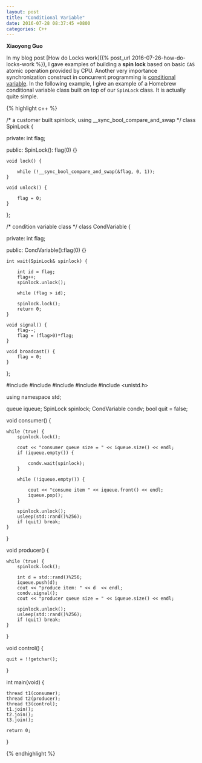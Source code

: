 ```yaml
---
layout: post
title: "Conditional Variable"
date: 2016-07-28 08:37:45 +0800
categories: C++
---
```


**Xiaoyong Guo**

In my blog post [How do Locks work]({% post_url 2016-07-26-how-do-locks-work %}),
I gave examples of building a **spin lock** based on basic `CAS` atomic operation
provided by CPU. Another very importance synchronization construct in concurrent programming is
[conditional variable](https://en.wikipedia.org/wiki/Monitor_%28synchronization%29).
In the following example, I give an example of 
a Homebrew conditional variable class built on top of our `SpinLock` class.
It is actually quite simple.

{% highlight c++ %}

/* a customer built spinlock, using __sync_bool_compare_and_swap */
class SpinLock {

private:
    int flag;

public:
    SpinLock(): flag(0) {}

    void lock() {

        while (!__sync_bool_compare_and_swap(&flag, 0, 1));
    }

    void unlock() {

        flag = 0;
    }
};


/* condition variable class */
class CondVariable {

private:
    int flag;

public:
    CondVariable():flag(0) {}

    int wait(SpinLock& spinlock) {

        int id = flag;
        flag++;
        spinlock.unlock();

        while (flag > id); 

        spinlock.lock();
        return 0;
    }

    void signal() {
        flag--;
        flag = (flag>0)*flag;
    }

    void broadcast() {
        flag = 0;
    }
};


#include <thread>
#include <mutex>
#include <queue>
#include <iostream>
#include <unistd.h>

using namespace std;

queue<int>    iqueue;
SpinLock      spinlock;
CondVariable  condv;
bool quit = false;

void consumer() {

    while (true) {
        spinlock.lock();

        cout << "consumer queue size = " << iqueue.size() << endl;
        if (iqueue.empty()) {

            condv.wait(spinlock);
        }

        while (!iqueue.empty()) {

            cout << "consume item " << iqueue.front() << endl;
            iqueue.pop();
        }

        spinlock.unlock();
        usleep(std::rand()%256);
        if (quit) break;
    }
}

void producer() {

    while (true) {
        spinlock.lock();

        int d = std::rand()%256;
        iqueue.push(d);
        cout << "produce item: " << d  << endl;
        condv.signal();
        cout << "producer queue size = " << iqueue.size() << endl;

        spinlock.unlock();
        usleep(std::rand()%256);
        if (quit) break;
    }
}

void control() {

    quit = !!getchar();
}

int main(void) {

    thread t1(consumer);
    thread t2(producer);
    thread t3(control);
    t1.join();
    t2.join();
    t3.join();

    return 0;
}

{% endhighlight %}



